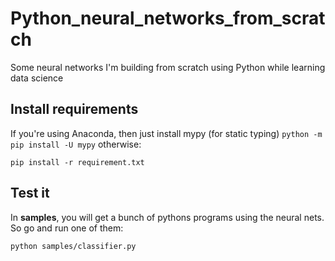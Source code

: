 # Python_neural_networks_from_scratch
Some neural networks I'm building from scratch using Python while learning data science
## Install requirements
If you're using Anaconda, then just install mypy (for static typing) `python -m pip install -U mypy` otherwise:
``` 
pip install -r requirement.txt
``` 
## Test it
In **samples**, you will get a bunch of pythons programs using the neural nets. So go and run one of them:
``` 
python samples/classifier.py 
```
